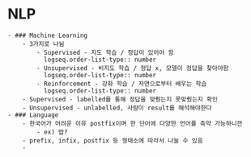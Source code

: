 # NLP
	- ### Machine Learning
		- 3가지로 나뉨
			- Supervised - 지도 학습 / 정답이 있어야 함
			  logseq.order-list-type:: number
			- Unsupervised - 비지도 학습 / 정답 x, 모델이 정답을 찾아야함
			  logseq.order-list-type:: number
			- Reinforcement - 강화 학습 / 자연으로부터 배우는 학습
			  logseq.order-list-type:: number
		- Supervised - labelled를 통해 정답을 맞췄는지 못맞췄는지 확인
		- Unsupervised - unlabelled, 사람이 result를 해석해야한다
	- ### Language
		- 한국어가 어려운 이유 postfix이며 한 단어에 다양한 언어를 축약 가능하니깐
			- ex) 밥?
		- prefix, infix, postfix 등 형태소에 따라서 나눌 수 있음
		-